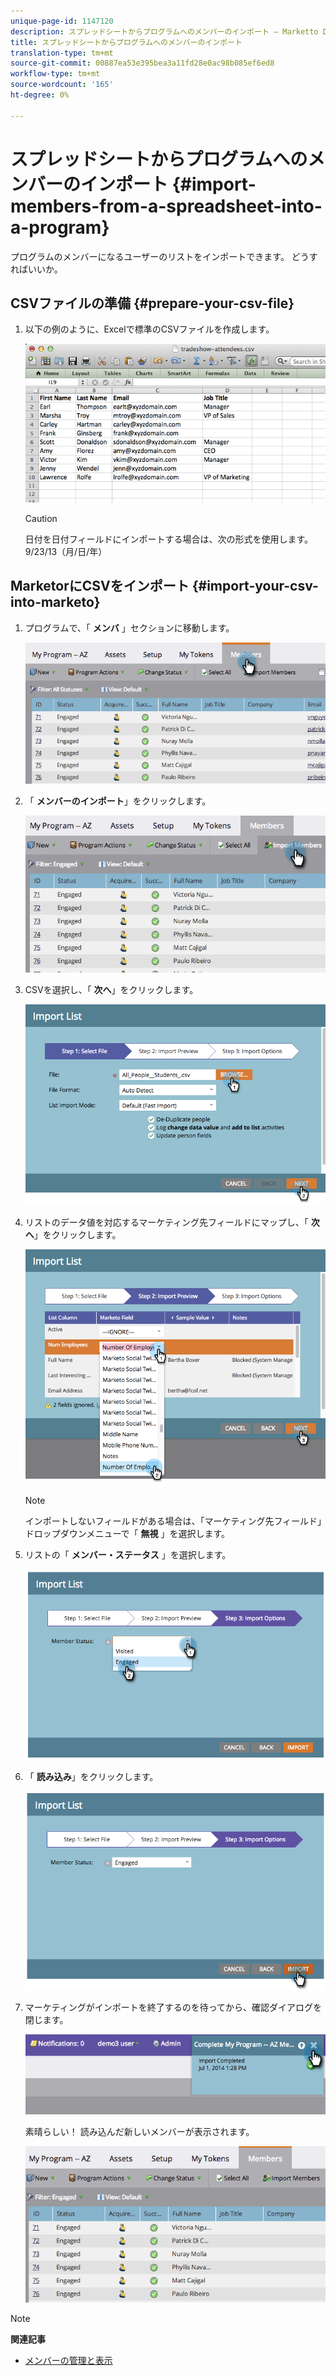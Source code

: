 ```yaml
---
unique-page-id: 1147120
description: スプレッドシートからプログラムへのメンバーのインポート — Marketto Docs — 製品ドキュメント
title: スプレッドシートからプログラムへのメンバーのインポート
translation-type: tm+mt
source-git-commit: 00887ea53e395bea3a11fd28e0ac98b085ef6ed8
workflow-type: tm+mt
source-wordcount: '165'
ht-degree: 0%

---
```



# スプレッドシートからプログラムへのメンバーのインポート {#import-members-from-a-spreadsheet-into-a-program}

プログラムのメンバーになるユーザーのリストをインポートできます。 どうすればいいか。

## CSVファイルの準備 {#prepare-your-csv-file}

1. 以下の例のように、Excelで標準のCSVファイルを作成します。

   ![](assets/image2014-9-18-14-3a33-3a4.png)

   >[!CAUTION]
   >
   >日付を日付フィールドにインポートする場合は、次の形式を使用します。9/23/13（月/日/年）

## MarketorにCSVをインポート {#import-your-csv-into-marketo}

1. プログラムで、「 **メンバ** 」セクションに移動します。

   ![](assets/image2014-9-18-15-3a3-3a57.png)

1. 「 **メンバーのインポート**」をクリックします。

   ![](assets/image2014-9-18-15-3a38-3a14.png)

1. CSVを選択し、「 **次へ**」をクリックします。

   ![](assets/importlist1.png)

1. リストのデータ値を対応するマーケティング先フィールドにマップし、「 **次へ**」をクリックします。

   ![](assets/importlist12.png)

   >[!NOTE]
   >
   >インポートしないフィールドがある場合は、「マーケティング先フィールド」ドロップダウンメニューで「 **無視** 」を選択します。

1. リストの「 **メンバー・ステータス** 」を選択します。

   ![](assets/image2014-9-18-15-3a41-3a32.png)

1. 「 **読み込み**」をクリックします。

   ![](assets/image2014-9-18-15-3a44-3a19.png)

1. マーケティングがインポートを終了するのを待ってから、確認ダイアログを閉じます。

   ![](assets/image2014-9-18-15-3a44-3a37.png)

   素晴らしい！ 読み込んだ新しいメンバーが表示されます。

   ![](assets/image2014-9-18-15-3a45-3a16.png)

>[!NOTE]
>
>**関連記事**
>
>* [メンバーの管理と表示](manage-and-view-members.md)

>



